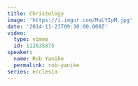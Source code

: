```yaml
---
title: Christology
image: 'https://i.imgur.com/MuLYIpM.jpg'
date: '2014-11-23T09:30:00.000Z'
video:
  type: vimeo
  id: 112635875
speaker:
  name: Rob Yanike
  permalink: rob-yanike
series: ecclesia
---
```


